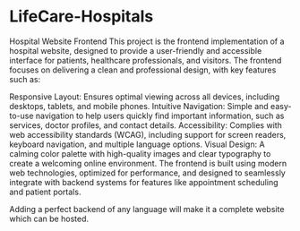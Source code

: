 ﻿# LifeCare-Hospitals
Hospital Website Frontend
This project is the frontend implementation of a hospital website, designed to provide a user-friendly and accessible interface for patients, healthcare professionals, and visitors. The frontend focuses on delivering a clean and professional design, with key features such as:

Responsive Layout: Ensures optimal viewing across all devices, including desktops, tablets, and mobile phones.
Intuitive Navigation: Simple and easy-to-use navigation to help users quickly find important information, such as services, doctor profiles, and contact details.
Accessibility: Complies with web accessibility standards (WCAG), including support for screen readers, keyboard navigation, and multiple language options.
Visual Design: A calming color palette with high-quality images and clear typography to create a welcoming online environment.
The frontend is built using modern web technologies, optimized for performance, and designed to seamlessly integrate with backend systems for features like appointment scheduling and patient portals.

Adding a perfect backend of any language will make it a complete website which can be hosted.
